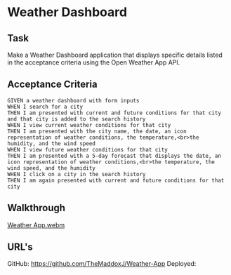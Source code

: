 # Weather Dashboard


## Task

Make a Weather Dashboard application that displays specific details listed in the acceptance criteria using the Open Weather App API.


## Acceptance Criteria

```
GIVEN a weather dashboard with form inputs
WHEN I search for a city
THEN I am presented with current and future conditions for that city and that city is added to the search history
WHEN I view current weather conditions for that city
THEN I am presented with the city name, the date, an icon representation of weather conditions, the temperature,<br>the humidity, and the wind speed
WHEN I view future weather conditions for that city
THEN I am presented with a 5-day forecast that displays the date, an icon representation of weather conditions,<br>the temperature, the wind speed, and the humidity
WHEN I click on a city in the search history
THEN I am again presented with current and future conditions for that city
```


## Walkthrough

[Weather App.webm](https://user-images.githubusercontent.com/123782105/229684505-f7ce234e-c068-4baf-b64f-39ede228b73f.webm)


## URL's
GitHub: https://github.com/TheMaddoxJ/Weather-App
Deployed: 
